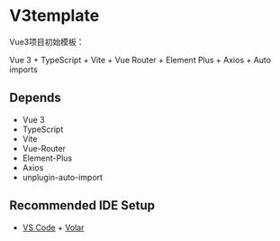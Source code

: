 # V3template

Vue3项目初始模板：

Vue 3 + TypeScript + Vite + Vue Router + Element Plus + Axios + Auto imports

## Depends

- Vue 3
- TypeScript
- Vite
- Vue-Router
- Element-Plus
- Axios
- unplugin-auto-import

## Recommended IDE Setup

- [VS Code](https://code.visualstudio.com/) + [Volar](https://marketplace.visualstudio.com/items?itemName=Vue.volar)
